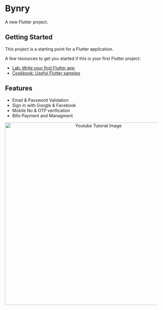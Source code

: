 # Bynry 

A new Flutter project.

## Getting Started

This project is a starting point for a Flutter application.

A few resources to get you started if this is your first Flutter project:

- [Lab: Write your first Flutter app](https://docs.flutter.dev/get-started/codelab)
- [Cookbook: Useful Flutter samples](https://docs.flutter.dev/cookbook)


## Features
- Email & Password Validation
- Sign in with Google & Facebook
- Mobile No & OTP verification
- Bills Payment and Managment

<p align="center">
  <img width="600" src="" alt="Youtube Tutorial Image">
</p>
  
